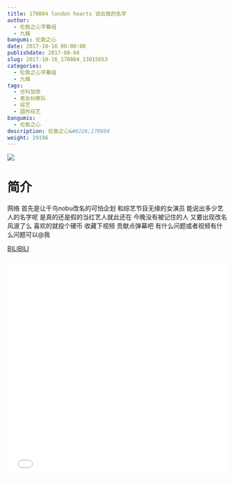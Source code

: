 ```yaml
---
title: 170804 london hearts 说出我的名字
author: 
  - 伦敦之心字幕组
  - 九條
bangumi: 伦敦之心
date: 2017-10-16 00:00:00
publishdate: 2017-08-04
slug: 2017-10-16_170804_13015653
categories: 
  - 伦敦之心字幕组
  - 九條
tags: 
  - 仓科加奈
  - 男女纠察队
  - 综艺
  - 国外综艺
bangumis: 
  - 伦敦之心
description: 伦敦之心&#8226;170804
weight: 29196
---
```


![](https://i.imgur.com/IVhVU0y.jpg)

# 简介  
网络
首先是让千鸟nobu改名的可怕企划 和综艺节目无缘的女演员 能说出多少艺人的名字呢 是真的还是假的当红艺人就此还在 今晚没有被记住的人 又要出现改名风波了么 喜欢的就投个硬币 收藏下视频 贡献点弹幕吧 有什么问题或者视频有什么问题可以@我

  [BILIBILI](https://www.bilibili.com/video/av13015653/)


  <iframe src="//www.bilibili.com/html/html5player.html?cid=21372041&aid=13015653" width="100%" height="500" frameborder="0" allowfullscreen="allowfullscreen"></iframe>
